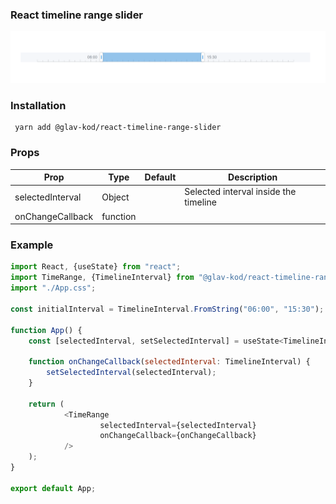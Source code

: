 ### React timeline range slider

![demo png](../../demo.png)

### Installation

     yarn add @glav-kod/react-timeline-range-slider

### Props

| Prop             | Type     | Default | Description                           |
|------------------|----------|---------|---------------------------------------|
| selectedInterval | Object   |         | Selected interval inside the timeline |
| onChangeCallback | function |         |                                       |

### Example

```javascript
import React, {useState} from "react";
import TimeRange, {TimelineInterval} from "@glav-kod/react-timeline-range-slider";
import "./App.css";

const initialInterval = TimelineInterval.FromString("06:00", "15:30");

function App() {
    const [selectedInterval, setSelectedInterval] = useState<TimelineInterval>(initialInterval);

    function onChangeCallback(selectedInterval: TimelineInterval) {
        setSelectedInterval(selectedInterval);
    }

    return (
            <TimeRange
                    selectedInterval={selectedInterval}
                    onChangeCallback={onChangeCallback}
            />
    );
}

export default App;
```
